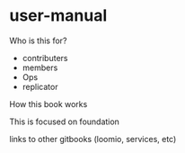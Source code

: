 # user-manual


Who is this for?
* contributers
* members
* Ops
* replicator



How this book works




This is focused on foundation

links to other gitbooks (loomio, services, etc)



